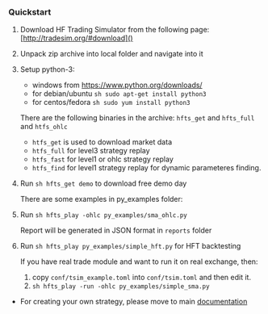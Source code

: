 ### Quickstart

1.
    Download HF Trading Simulator from the following page: [http://tradesim.org/#download]()
2.
    Unpack zip archive into local folder and navigate into it
3.
    Setup python-3:
    * windows from https://www.python.org/downloads/
    * for debian/ubuntu ``sh sudo apt-get install python3``
    * for centos/fedora ``sh sudo yum install python3``

    There are the following binaries in the archive: ``hfts_get`` and ``hfts_full`` and ``htfs_ohlc``
    * ``htfs_get`` is used to download market data
    * ``htfs_full`` for level3 strategy replay
    * ``htfs_fast`` for level1 or ohlc strategy replay
    * ``htfs_find`` for level1 strategy replay for dynamic parameteres finding.

4.
    Run ```sh hfts_get demo``` to download free demo day

    There are some examples in py_examples folder:

5.
    Run ```sh hfts_play -ohlc py_examples/sma_ohlc.py```

    Report will be generated in JSON format in ``reports`` folder
    
6.
    Run ```sh hfts_play py_examples/simple_hft.py``` for HFT backtesting

    If you have real trade module and want to run it on real exchange, then:
    1. copy ``conf/tsim_example.toml`` into ``conf/tsim.toml`` and then edit it.
    2. ```sh hfts_play -run -ohlc py_examples/simple_sma.py```

* For creating your own strategy, please move to main [documentation](doc.md)


